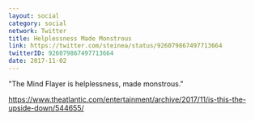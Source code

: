 ```yaml
---
layout: social
category: social
network: Twitter
title: Helplessness Made Monstrous
link: https://twitter.com/steinea/status/926079867497713664
twitterID: 926079867497713664
date: 2017-11-02
---
```


"The Mind Flayer is helplessness, made monstrous."

<https://www.theatlantic.com/entertainment/archive/2017/11/is-this-the-upside-down/544655/>
